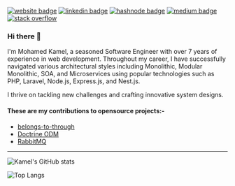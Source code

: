 [![website badge](https://img.shields.io/badge/website-github.com-green?style=for-the-badge&logo=github)](https://github.com/muhammedkamel)
[![linkedin badge](https://img.shields.io/badge/linkedin-@MohamedKamel93-blue?style=for-the-badge&logo=linkedin)](https://www.linkedin.com/in/mohamedkamel93/)
[![hashnode badge](https://img.shields.io/badge/hashnode-mohamedkamel.hashnode.dev-red?style=for-the-badge&logo=hashnode)](https://mohamedkamel.hashnode.dev/)
[![medium badge](https://img.shields.io/badge/medium-@muhamed.kamel.elsayed-lightgrey?style=for-the-badge&logo=medium)](https://medium.com/@muhamed.kamel.elsayed)
[![stack overflow](https://img.shields.io/badge/stackoverflow-mohamed_kamel-orange?style=for-the-badge&logo=stackoverflow)](https://stackoverflow.com/users/3903019/mohamed-kamel)

### Hi there 👋

I'm Mohamed Kamel, a seasoned Software Engineer with over 7 years of experience in web development. Throughout my career, I have successfully navigated various architectural styles including Monolithic, Modular Monolithic, SOA, and Microservices using popular technologies such as PHP, Laravel, Node.js, Express.js, and Nest.js.

I thrive on tackling new challenges and crafting innovative system designs.

#### These are my contributions to opensource projects:-
- [belongs-to-through](https://github.com/staudenmeir/belongs-to-through/pull/89)
- [Doctrine ODM](https://github.com/muhammedkamel/lumen-doctrine-mongodb-odm)
- [RabbitMQ](https://github.com/muhammedkamel/rabbitmq)

---

![Kamel's GitHub stats](https://github-readme-stats-bay-ten-86.vercel.app/api?username=muhammedkamel&show_icons=true&count_private=true&show=reviews,discussions_started,discussions_answered,prs_merged,prs_merged_percentage)

![Top Langs](https://github-readme-stats-bay-ten-86.vercel.app/api/top-langs/?username=muhammedkamel&hide=html,css,coffeescript&layout=donut-vertical)
